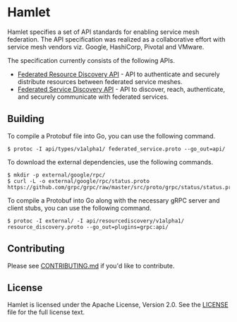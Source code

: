 # Hamlet

Hamlet specifies a set of API standards for enabling service mesh federation.
The API specification was realized as a collaborative effort with service mesh
vendors viz. Google, HashiCorp, Pivotal and VMware.

The specification currently consists of the following APIs.

* [Federated Resource Discovery API](api/resourcediscovery/v1alpha1/resource_discovery.proto)
  \- API to authenticate and securely distribute resources between federated
  service meshes.
* [Federated Service Discovery API](api/types/v1alpha1/federated_service.proto)
  \- API to discover, reach, authenticate, and securely communicate with
  federated services.

## Building

To compile a Protobuf file into Go, you can use the following command.

```console
$ protoc -I api/types/v1alpha1/ federated_service.proto --go_out=api/
```

To download the external dependencies, use the following commands.

```console
$ mkdir -p external/google/rpc/
$ curl -L -o external/google/rpc/status.proto https://github.com/grpc/grpc/raw/master/src/proto/grpc/status/status.proto
```

To compile a Protobuf into Go along with the necessary gRPC server and client
stubs, you can use the following command.

```console
$ protoc -I external/ -I api/resourcediscovery/v1alpha1/ resource_discovery.proto --go_out=plugins=grpc:api/
```

## Contributing

Please see [CONTRIBUTING.md](CONTRIBUTING.md) if you'd like to contribute.

## License

Hamlet is licensed under the Apache License, Version 2.0. See the
[LICENSE](LICENSE) file for the full license text.
